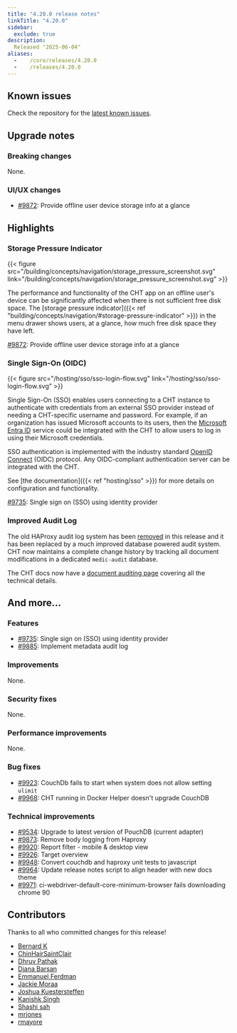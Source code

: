 ```yaml
---
title: "4.20.0 release notes"
linkTitle: "4.20.0"
sidebar:
  exclude: true
description:
  Released "2025-06-04"
aliases:
  -    /core/releases/4.20.0
  -    /releases/4.20.0
---
```


## Known issues

Check the repository for the [latest known issues](https://github.com/medic/cht-core/issues?q=is%3Aissue%20label%3A%22Affects%204.20.0%22).

## Upgrade notes

### Breaking changes

None.

### UI/UX changes

- [#9872](https://github.com/medic/cht-core/issues/9872): Provide offline user device storage info at a glance

## Highlights

### Storage Pressure Indicator

{{< figure src="/building/concepts/navigation/storage_pressure_screenshot.svg" link="/building/concepts/navigation/storage_pressure_screenshot.svg" >}}

The performance and functionality of the CHT app on an offline user's device can be significantly affected when there is not sufficient free disk space. The [storage pressure indicator]({{< ref "building/concepts/navigation/#storage-pressure-indicator" >}}) in the menu drawer shows users, at a glance, how much free disk space they have left.

[#9872](https://github.com/medic/cht-core/issues/9872): Provide offline user device storage info at a glance

### Single Sign-On (OIDC)

{{< figure src="/hosting/sso/sso-login-flow.svg" link="/hosting/sso/sso-login-flow.svg" >}}

Single Sign-On (SSO) enables users connecting to a CHT instance to authenticate with credentials from an external SSO provider instead of needing a CHT-specific username and password. For example, if an organization has issued Microsoft accounts to its users, then the [Microsoft Entra ID](https://learn.microsoft.com/en-us/entra/fundamentals/what-is-entra) service could be integrated with the CHT to allow users to log in using their Microsoft credentials.

SSO authentication is implemented with the industry standard [OpenID Connect](https://openid.net/) (OIDC) protocol. Any OIDC-compliant authentication server can be integrated with the CHT.

See [the documentation]({{< ref "hosting/sso" >}}) for more details on configuration and functionality.

[#9735](https://github.com/medic/cht-core/issues/9735): Single sign on (SSO) using identity provider

### Improved Audit Log

The old HAProxy audit log system has been [removed](https://github.com/medic/cht-core/issues/9873) in this release and it has been replaced by a much improved database powered audit system. CHT now maintains a complete change history by tracking all document modifications in a dedicated `medic-audit` database. 

The CHT docs now have a [document auditing page](https://docs.communityhealthtoolkit.org/building/guides/data/audit/) covering all the technical details.

## And more...

### Features

- [#9735](https://github.com/medic/cht-core/issues/9735): Single sign on (SSO) using identity provider
- [#9885](https://github.com/medic/cht-core/issues/9885): Implement metadata audit log

### Improvements

None.

### Security fixes

None.

### Performance improvements

None.

### Bug fixes

- [#9923](https://github.com/medic/cht-core/issues/9923): CouchDb fails to start when system does not allow setting `ulimit`
- [#9968](https://github.com/medic/cht-core/issues/9968): CHT running in Docker Helper doesn't upgrade CouchDB

### Technical improvements

- [#9534](https://github.com/medic/cht-core/issues/9534): Upgrade to latest version of PouchDB (current adapter)
- [#9873](https://github.com/medic/cht-core/issues/9873): Remove body logging from Haproxy
- [#9920](https://github.com/medic/cht-core/issues/9920): Report filter - mobile & desktop view
- [#9926](https://github.com/medic/cht-core/issues/9926): Target overview
- [#9948](https://github.com/medic/cht-core/issues/9948): Convert couchdb and haproxy unit tests to javascript
- [#9964](https://github.com/medic/cht-core/issues/9964): Update release notes script to align header with new docs theme
- [#9971](https://github.com/medic/cht-core/issues/9971): ci-webdriver-default-core-minimum-browser fails downloading chrome 90

## Contributors

Thanks to all who committed changes for this release!

- [Bernard K ](https://github.com/benkags)
- [ChinHairSaintClair](https://github.com/ChinHairSaintClair)
- [Dhruv Pathak](https://github.com/dhruv11pat)
- [Diana Barsan](https://github.com/dianabarsan)
- [Emmanuel Ferdman](https://github.com/emmanuel-ferdman)
- [Jackie Moraa](https://github.com/Kymoraa)
- [Joshua Kuestersteffen](https://github.com/jkuester)
- [Kanishk Singh](https://github.com/kanishkIIITD)
- [Shashi sah](https://github.com/shashi-sah2003)
- [mrjones](https://github.com/mrjones-plip)
- [rmayore](https://github.com/rmayore)
